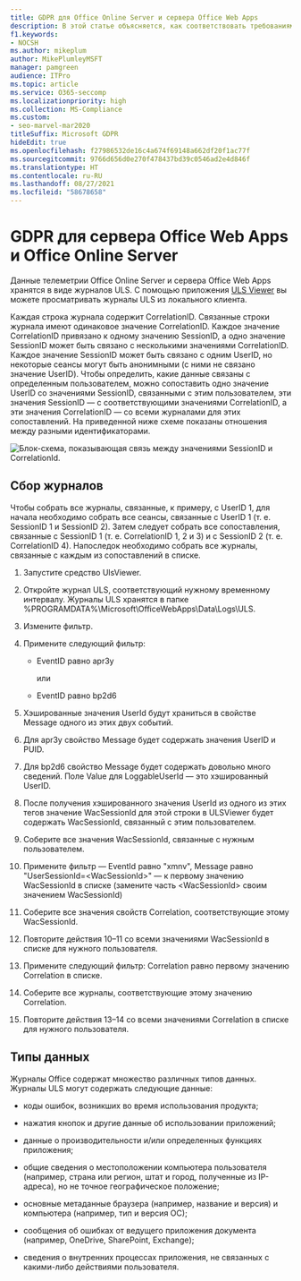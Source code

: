 ```yaml
---
title: GDPR для Office Online Server и сервера Office Web Apps
description: В этой статье объясняется, как соответствовать требованиям GDPR для Office Online Server и сервера Office Web Apps.
f1.keywords:
- NOCSH
ms.author: mikeplum
author: MikePlumleyMSFT
manager: pamgreen
audience: ITPro
ms.topic: article
ms.service: O365-seccomp
ms.localizationpriority: high
ms.collection: MS-Compliance
ms.custom:
- seo-marvel-mar2020
titleSuffix: Microsoft GDPR
hideEdit: true
ms.openlocfilehash: f27986532de16c4a674f69148a662df20f1ac77f
ms.sourcegitcommit: 9766d656d0e270f478437bd39c0546ad2e4d846f
ms.translationtype: HT
ms.contentlocale: ru-RU
ms.lasthandoff: 08/27/2021
ms.locfileid: "58678658"
---
```

# <a name="gdpr-for-office-web-apps-server-and-office-online-server"></a>GDPR для сервера Office Web Apps и Office Online Server

Данные телеметрии Office Online Server и сервера Office Web Apps хранятся в виде журналов ULS. С помощью приложения [ULS Viewer](https://www.microsoft.com/download/details.aspx?id=44020) вы можете просматривать журналы ULS из локального клиента.

Каждая строка журнала содержит CorrelationID. Связанные строки журнала имеют одинаковое значение CorrelationID. Каждое значение CorrelationID привязано к одному значению SessionID, а одно значение SessionID может быть связано с несколькими значениями CorrelationID. Каждое значение SessionID может быть связано с одним UserID, но некоторые сеансы могут быть анонимными (с ними не связано значение UserID). Чтобы определить, какие данные связаны с определенным пользователем, можно сопоставить одно значение UserID со значениями SessionID, связанными с этим пользователем, эти значения SessionID — с соответствующими значениями CorrelationID, а эти значения CorrelationID — со всеми журналами для этих сопоставлений. На приведенной ниже схеме показаны отношения между разными идентификаторами.

![Блок-схема, показывающая связь между значениями SessionID и CorrelationId.](../media/gdpr-for-office-online-server-image1.jpg)

## <a name="gathering-logs"></a>Сбор журналов

Чтобы собрать все журналы, связанные, к примеру, с UserID 1, для начала необходимо собрать все сеансы, связанные с UserID 1 (т. е. SessionID 1 и SessionID 2). Затем следует собрать все сопоставления, связанные с SessionID 1 (т. е. CorrelationID 1, 2 и 3) и с SessionID 2 (т. е. CorrelationID 4). Напоследок необходимо собрать все журналы, связанные с каждым из сопоставлений в списке.

1. Запустите средство UlsViewer.

2. Откройте журнал ULS, соответствующий нужному временному интервалу. Журналы ULS хранятся в папке %PROGRAMDATA%\\Microsoft\\OfficeWebApps\\Data\\Logs\\ULS.

3. Измените фильтр.

4. Примените следующий фильтр:

    - EventID равно apr3y

      или

    - EventID равно bp2d6

5. Хэшированные значения UserId будут храниться в свойстве Message одного из этих двух событий.

6. Для apr3y свойство Message будет содержать значения UserID и PUID.

7. Для bp2d6 свойство Message будет содержать довольно много сведений. Поле Value для LoggableUserId — это хэшированный UserID.

8. После получения хэшированного значения UserId из одного из этих тегов значение WacSessionId для этой строки в ULSViewer будет содержать WacSessionId, связанный с этим пользователем.

9. Соберите все значения WacSessionId, связанные с нужным пользователем.

10. Примените фильтр — EventId равно "xmnv", Message равно "UserSessionId=\<WacSessionId\>" — к первому значению WacSessionId в списке (замените часть \<WacSessionId\> своим значением WacSessionId)

11. Соберите все значения свойств Correlation, соответствующие этому WacSessionId.

12. Повторите действия 10–11 со всеми значениями WacSessionId в списке для нужного пользователя.

13. Примените следующий фильтр: Correlation равно первому значению Correlation в списке.

14. Соберите все журналы, соответствующие этому значению Correlation.

15. Повторите действия 13–14 со всеми значениями Correlation в списке для нужного пользователя.

## <a name="types-of-data"></a>Типы данных

Журналы Office содержат множество различных типов данных. Журналы ULS могут содержать следующие данные:

- коды ошибок, возникших во время использования продукта;

- нажатия кнопок и другие данные об использовании приложений;

- данные о производительности и/или определенных функциях приложения;

- общие сведения о местоположении компьютера пользователя (например, страна или регион, штат и город, полученные из IP-адреса), но не точное географическое положение;

- основные метаданные браузера (например, название и версия) и компьютера (например, тип и версия ОС);

- сообщения об ошибках от ведущего приложения документа (например, OneDrive, SharePoint, Exchange);

- сведения о внутренних процессах приложения, не связанных с какими-либо действиями пользователя.

